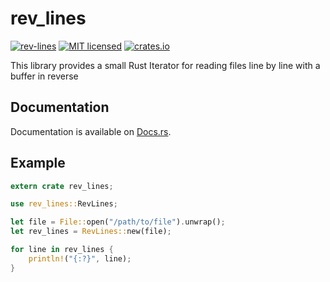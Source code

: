 # rev_lines

[![rev-lines](https://github.com/mjc-gh/rev_lines/actions/workflows/actions.yml/badge.svg)](https://github.com/mjc-gh/rev_lines/actions/workflows/actions.yml)
[![MIT licensed](https://img.shields.io/badge/license-MIT-blue.svg)](./LICENSE)
[![crates.io](https://img.shields.io/crates/v/rev-lines.svg)](https://crates.io/crates/rev_lines)

This library provides a small Rust Iterator for reading files line by
line with a buffer in reverse

## Documentation

Documentation is available on [Docs.rs](https://docs.rs/rev_lines).

## Example

```rust
extern crate rev_lines;

use rev_lines::RevLines;

let file = File::open("/path/to/file").unwrap();
let rev_lines = RevLines::new(file);

for line in rev_lines {
    println!("{:?}", line);
}
```
